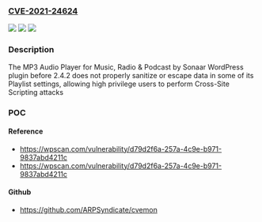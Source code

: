 ### [CVE-2021-24624](https://cve.mitre.org/cgi-bin/cvename.cgi?name=CVE-2021-24624)
![](https://img.shields.io/static/v1?label=Product&message=MP3%20Audio%20Player%20for%20Music%2C%20Radio%20%26%20Podcast%20by%20Sonaar&color=blue)
![](https://img.shields.io/static/v1?label=Version&message=2.4.2%3C%202.4.2%20&color=brighgreen)
![](https://img.shields.io/static/v1?label=Vulnerability&message=CWE-79%20Cross-site%20Scripting%20(XSS)&color=brighgreen)

### Description

The MP3 Audio Player for Music, Radio & Podcast by Sonaar WordPress plugin before 2.4.2 does not properly sanitize or escape data in some of its Playlist settings, allowing high privilege users to perform Cross-Site Scripting attacks

### POC

#### Reference
- https://wpscan.com/vulnerability/d79d2f6a-257a-4c9e-b971-9837abd4211c
- https://wpscan.com/vulnerability/d79d2f6a-257a-4c9e-b971-9837abd4211c

#### Github
- https://github.com/ARPSyndicate/cvemon

